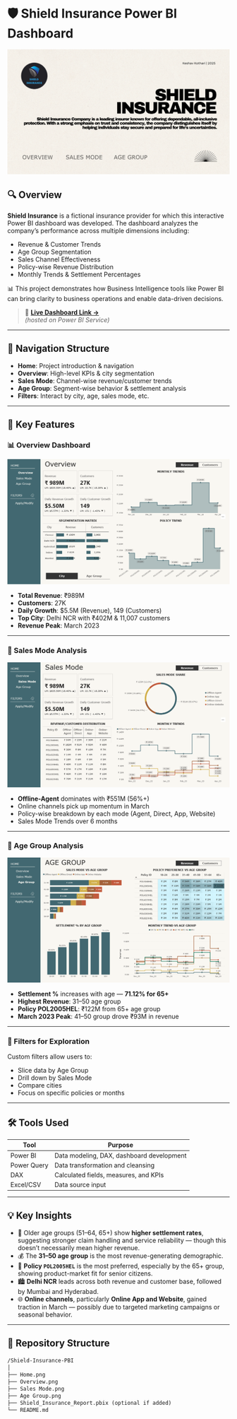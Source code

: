 # 🛡️ Shield Insurance Power BI Dashboard

![Banner](./Home.png)

## 🔍 Overview

**Shield Insurance** is a fictional insurance provider for which this interactive Power BI dashboard was developed. The dashboard analyzes the company’s performance across multiple dimensions including:

- Revenue & Customer Trends
- Age Group Segmentation
- Sales Channel Effectiveness
- Policy-wise Revenue Distribution
- Monthly Trends & Settlement Percentages

📊 This project demonstrates how Business Intelligence tools like Power BI can bring clarity to business operations and enable data-driven decisions.

> 🔗 **[Live Dashboard Link →](https://app.powerbi.com/view?r=eyJrIjoiNjRhNWYzOWMtNGQyMi00YmQyLTgwNDgtYjM4Njk2M2VmYzg3IiwidCI6ImM2ZTU0OWIzLTVmNDUtNDAzMi1hYWU5LWQ0MjQ0ZGM1YjJjNCJ9)**  
> *(hosted on Power BI Service)*

---

## 🧭 Navigation Structure

- **Home**: Project introduction & navigation
- **Overview**: High-level KPIs & city segmentation
- **Sales Mode**: Channel-wise revenue/customer trends
- **Age Group**: Segment-wise behavior & settlement analysis
- **Filters**: Interact by city, age, sales mode, etc.

---

## 📌 Key Features

### 📊 Overview Dashboard

![Overview](./Overview.png)

- **Total Revenue**: ₹989M
- **Customers**: 27K
- **Daily Growth**: $5.5M (Revenue), 149 (Customers)
- **Top City**: Delhi NCR with ₹402M & 11,007 customers
- **Revenue Peak**: March 2023

---

### 🧾 Sales Mode Analysis

![Sales Mode](./Sales%20Mode.png)

- **Offline-Agent** dominates with ₹551M (56%+)
- Online channels pick up momentum in March
- Policy-wise breakdown by each mode (Agent, Direct, App, Website)
- Sales Mode Trends over 6 months

---

### 👥 Age Group Analysis

![Age Group](./Age%20Group.png)

- **Settlement %** increases with age — **71.12% for 65+**
- **Highest Revenue**: 31–50 age group
- **Policy POL2005HEL**: ₹122M from 65+ age group
- **March 2023 Peak**: 41–50 group drove ₹93M in revenue

---

### 🎯 Filters for Exploration

Custom filters allow users to:
- Slice data by Age Group
- Drill down by Sales Mode
- Compare cities
- Focus on specific policies or months

---

## 🛠️ Tools Used

| Tool          | Purpose                                      |
|---------------|----------------------------------------------|
| Power BI      | Data modeling, DAX, dashboard development    |
| Power Query   | Data transformation and cleansing            |
| DAX           | Calculated fields, measures, and KPIs        |
| Excel/CSV     | Data source input                            |

---

## 💡 Key Insights

- 🧓 Older age groups (51–64, 65+) show **higher settlement rates**, suggesting stronger claim handling and service reliability — though this doesn’t necessarily mean higher revenue.
- 💰 The **31–50 age group** is the most revenue-generating demographic.
- 🧾 **Policy `POL2005HEL`** is the most preferred, especially by the 65+ group, showing product-market fit for senior citizens.
- 🏙️ **Delhi NCR** leads across both revenue and customer base, followed by Mumbai and Hyderabad.
- 🌐 **Online channels**, particularly **Online App and Website**, gained traction in March — possibly due to targeted marketing campaigns or seasonal behavior.

---

## 📁 Repository Structure

```plaintext
/Shield-Insurance-PBI
│
├── Home.png
├── Overview.png
├── Sales Mode.png
├── Age Group.png
├── Shield_Insurance_Report.pbix (optional if added)
└── README.md

